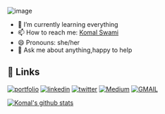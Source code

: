 ![image](https://user-images.githubusercontent.com/46648301/131091619-2a345d07-87fd-4fa0-83ad-0fd3f7ddd4db.png)


- 🌱 I’m currently learning everything
- 📫 How to reach me: [Komal Swami](https://www.linkedin.com/in/komal-swami-4a539117a)
- 😄 Pronouns: she/her 
- 💬 Ask me about anything,happy to help




## 🔗 Links
[![portfolio](https://img.shields.io/badge/my_portfolio-000?style=for-the-badge&logo=ko-fi&logoColor=white)](https://komalswami.github.io/me.github.io/)
[![linkedin](https://img.shields.io/badge/linkedin-0A66C2?style=for-the-badge&logo=linkedin&logoColor=white)](https://www.linkedin.com/in/komal-swami-4a539117a/)
[![twitter](https://img.shields.io/badge/twitter-1DA1F2?style=for-the-badge&logo=twitter&logoColor=white)](https://twitter.com/TechEra41746442)
[![Medium](https://img.shields.io/badge/medium-000?style=for-the-badge&logo=medium&logoColor=white)](https://komalsswami.medium.com/)
[![GMAIL](https://img.shields.io/badge/Gmail-D14836?style=for-the-badge&logo=gmail&logoColor=white)](komalsswami@gmail.com)




<a href="https://github.com/komalswami">
 <img align="center" src="https://github-readme-stats.vercel.app/api?username=komalswami&show_icons=true&theme=dracula&line_height=27" alt="Komal's github stats"/> </a> 
 <br/>
 <br/>
 
 





